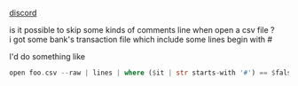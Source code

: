 
[discord](https://discord.com/channels/601130461678272522/889232844101156914/938711460505325649)

is it possible to skip some kinds of comments line when open a csv file ?   
i got some bank's transaction file which include some lines begin with #

I'd do something like

```rust
open foo.csv --raw | lines | where ($it | str starts-with '#') == $false | from csv
```
